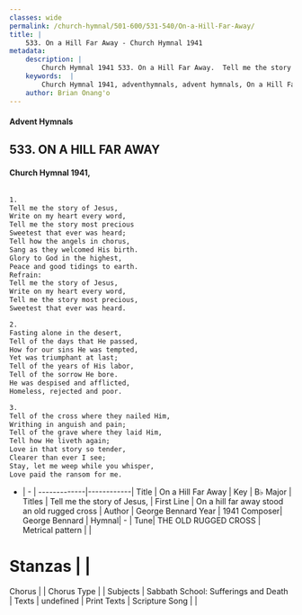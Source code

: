 ```yaml
---
classes: wide
permalink: /church-hymnal/501-600/531-540/On-a-Hill-Far-Away/
title: |
    533. On a Hill Far Away - Church Hymnal 1941
metadata:
    description: |
        Church Hymnal 1941 533. On a Hill Far Away.  Tell me the story of Jesus,  Write on my heart every word,  Tell me the story most precious  Sweetest that ever was heard;  Tell how the angels in chorus,  Sang as they welcomed His birth.  Glory to God in the highest,  Peace and good tidings to earth.  
    keywords:  |
        Church Hymnal 1941, adventhymnals, advent hymnals, On a Hill Far Away, On a hill far away stood an old rugged cross. Tell me the story of Jesus, 
    author: Brian Onang'o
---
```


#### Advent Hymnals
## 533. ON A HILL FAR AWAY
####  Church Hymnal 1941,

```txt

1.
Tell me the story of Jesus, 
Write on my heart every word, 
Tell me the story most precious 
Sweetest that ever was heard; 
Tell how the angels in chorus, 
Sang as they welcomed His birth. 
Glory to God in the highest, 
Peace and good tidings to earth. 
Refrain:
Tell me the story of Jesus, 
Write on my heart every word, 
Tell me the story most precious, 
Sweetest that ever was heard. 

2.
Fasting alone in the desert, 
Tell of the days that He passed, 
How for our sins He was tempted, 
Yet was triumphant at last; 
Tell of the years of His labor, 
Tell of the sorrow He bore. 
He was despised and afflicted, 
Homeless, rejected and poor. 

3.
Tell of the cross where they nailed Him, 
Writhing in anguish and pain; 
Tell of the grave where they laid Him, 
Tell how He liveth again; 
Love in that story so tender, 
Clearer than ever I see; 
Stay, let me weep while you whisper, 
Love paid the ransom for me.

```

- |   -  |
-------------|------------|
Title | On a Hill Far Away |
Key | B♭ Major |
Titles | Tell me the story of Jesus,  |
First Line | On a hill far away stood an old rugged cross |
Author | George Bennard
Year | 1941
Composer| George Bennard |
Hymnal|  - |
Tune| THE OLD RUGGED CROSS |
Metrical pattern | |
# Stanzas |  |
Chorus |  |
Chorus Type |  |
Subjects | Sabbath School: Sufferings and Death |
Texts | undefined |
Print Texts | 
Scripture Song |  |
    
